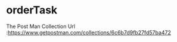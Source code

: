 # orderTask
The Post Man Collection Url :https://www.getpostman.com/collections/6c6b7d9fb27fd57ba472
